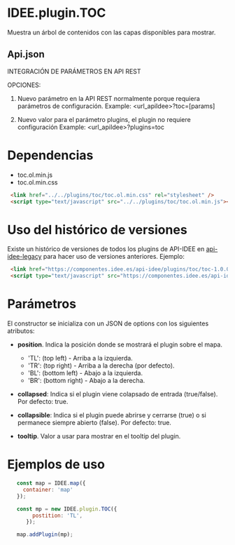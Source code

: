 # IDEE.plugin.TOC

Muestra un árbol de contenidos con las capas disponibles para mostrar.

## Api.json

INTEGRACIÓN DE PARÁMETROS EN API REST

OPCIONES:
1. Nuevo parámetro en la API REST normalmente porque requiera parámetros de configuración.
Example: <url_apiIdee>?toc=[params]

2. Nuevo valor para el parámetro plugins, el plugin no requiere configuración
Example: <url_apiIdee>?plugins=toc

# Dependencias

- toc.ol.min.js
- toc.ol.min.css


```html
 <link href="../../plugins/toc/toc.ol.min.css" rel="stylesheet" />
 <script type="text/javascript" src="../../plugins/toc/toc.ol.min.js"></script>
```

# Uso del histórico de versiones

Existe un histórico de versiones de todos los plugins de API-IDEE en [api-idee-legacy](https://github.com/Desarrollos-IDEE/API-IDEE/tree/master/api-idee-legacy/plugins) para hacer uso de versiones anteriores.
Ejemplo:
```html
 <link href="https://componentes.idee.es/api-idee/plugins/toc/toc-1.0.0.ol.min.css" rel="stylesheet" />
 <script type="text/javascript" src="https://componentes.idee.es/api-idee/plugins/toc/toc-1.0.0.ol.min.js"></script>
```

# Parámetros

El constructor se inicializa con un JSON de options con los siguientes atributos:

- **position**. Indica la posición donde se mostrará el plugin sobre el mapa.
  - 'TL': (top left) - Arriba a la izquierda.
  - 'TR': (top right) - Arriba a la derecha (por defecto).
  - 'BL': (bottom left) - Abajo a la izquierda.
  - 'BR': (bottom right) - Abajo a la derecha.

- **collapsed**: Indica si el plugin viene colapsado de entrada (true/false). Por defecto: true.
- **collapsible**: Indica si el plugin puede abrirse y cerrarse (true) o si permanece siempre abierto (false). Por defecto: true.
- **tooltip**. Valor a usar para mostrar en el tooltip del plugin.

# Ejemplos de uso

```javascript
   const map = IDEE.map({
     container: 'map'
   });

   const mp = new IDEE.plugin.TOC({
        postition: 'TL',
      });

   map.addPlugin(mp);
```
